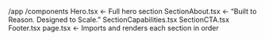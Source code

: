 /app
  /components
    Hero.tsx              ← Full hero section
    SectionAbout.tsx      ← “Built to Reason. Designed to Scale.”
    SectionCapabilities.tsx
    SectionCTA.tsx
    Footer.tsx
  page.tsx                ← Imports and renders each section in order
